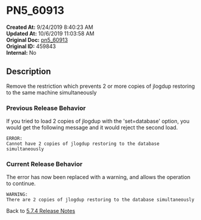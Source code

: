 # PN5_60913

**Created At:** 9/24/2019 8:40:23 AM  
**Updated At:** 10/6/2019 11:03:58 AM  
**Original Doc:** [pn5_60913](https://docs.jbase.com/75024-5-7-4-release-notes/pn5_60913)  
**Original ID:** 459843  
**Internal:** No  

## Description

Remove the restriction which prevents 2 or more copies of jlogdup restoring to the same machine simultaneously

### Previous Release Behavior

If you tried to load 2 copies of jlogdup with the 'set=database' option, you would get the following message and it would reject the second load.

```
ERROR:
Cannot have 2 copies of jlogdup restoring to the database simultaneously
```

### Current Release Behavior

The error has now been replaced with a warning, and allows the operation to continue.

```
WARNING:
There are 2 copies of jlogdup restoring to the database simultaneously
```

Back to [5.7.4 Release Notes](./../README.md)
